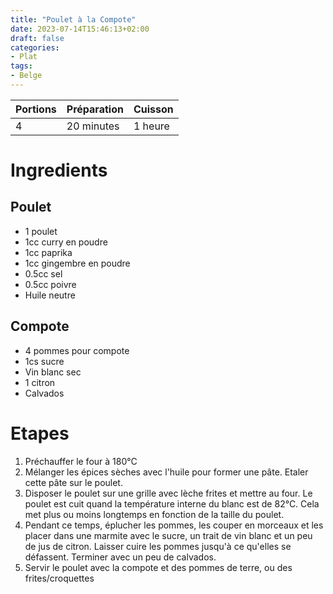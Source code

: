 ```yaml
---
title: "Poulet à la Compote"
date: 2023-07-14T15:46:13+02:00
draft: false
categories:
- Plat
tags:
- Belge
---
```


| Portions | Préparation | Cuisson   |
|----------|-------------|-----------|
| 4        | 20 minutes  | 1 heure   |

# Ingredients

## Poulet
- 1 poulet
- 1cc curry en poudre
- 1cc paprika
- 1cc gingembre en poudre
- 0.5cc sel
- 0.5cc poivre
- Huile neutre

## Compote
- 4 pommes pour compote
- 1cs sucre
- Vin blanc sec
- 1 citron
- Calvados

# Etapes

1) Préchauffer le four à 180°C
2) Mélanger les épices sèches avec l'huile pour former une pâte. Etaler cette pâte sur le poulet.
3) Disposer le poulet sur une grille avec lèche frites et mettre au four. Le poulet est cuit quand la température interne du blanc est de 82°C. Cela met plus ou moins longtemps en fonction de la taille du poulet.
4) Pendant ce temps, éplucher les pommes, les couper en morceaux et les placer dans une marmite avec le sucre, un trait de vin blanc et un peu de jus de citron. Laisser cuire les pommes jusqu'à ce qu'elles se défassent. Terminer avec un peu de calvados.
5) Servir le poulet avec la compote et des pommes de terre, ou des frites/croquettes